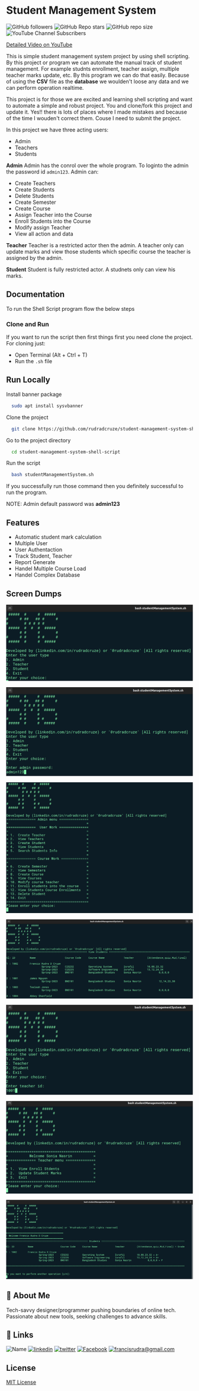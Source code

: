 
# Student Management System
![ GitHub followers ](https://img.shields.io/github/followers/rudradcruze?style=social) ![ GitHub Repo stars ](https://img.shields.io/github/stars/rudradcruze/student-management-system-shell-script?style=social) ![ GitHub repo size ](https://img.shields.io/github/repo-size/rudradcruze/student-management-system-shell-script) ![ YouTube Channel Subscribers ](https://img.shields.io/youtube/channel/subscribers/UCTZN1mzW0AwackW7axf7-OQ?style=social)

[Detailed Video on YouTube](https://youtu.be/JUPlUZW-z88)

This is simple student management system project by using shell scripting. By this project or program we can automate the manual track of student management. For example studnts enrollment, teacher assign, multiple teacher marks update, etc. By this program we can do that easily. Because of using the **CSV** file as the **database** we woulden't loose any data and we can perform operation realtime.

This project is for those we are excited and learning shell scripting and want to automate a simple and robust project. You and clone/fork this project and update it. Yes!! there is lots of places where I made mistakes and because of the time I wouden't correct them. Couse I need to submit the project.

In this project we have three acting users:
 * Admin
 * Teachers
 * Students

**Admin**
Admin has the conrol over the whole program. To loginto the admin the password id `admin123`. Admin can:
 * Create Teachers
 * Create Students
 * Delete Students
 * Create Semester
 * Create Course
 * Assign Teacher into the Course
 * Enroll Students into the Course
 * Modify assign Teacher
 * View all action and data

**Teacher**
Teacher is a restricted actor then the admin. A teacher only can update marks and view those students which specific course the teacher is assigned by the admin.

**Student**
Student is fully restricted actor. A studnets only can view his marks.
## Documentation

To run the Shell Script program flow the below steps

### Clone and Run
 If you want to run the script then first things first you need clone the project. For cloning just:
  * Open Terminal (Alt + Ctrl + T)
  * Run the `.sh` file

## Run Locally

Install banner package
```bash
  sudo apt install sysvbanner
```

Clone the project

```bash
  git clone https://github.com/rudradcruze/student-management-system-shell-script.git
```

Go to the project directory

```bash
  cd student-management-system-shell-script
```

Run the script

```bash
  bash studentManagementSystem.sh
```

 If you successfully run those command then you definitely successful to run the program.

NOTE: Admin default password was **admin123**

## Features

- Automatic student mark calculation
- Multiple User
- User Authentaction
- Track Student, Teacher
- Report Generate
- Handel Multiple Course Load
- Handel Complex Database


## Screen Dumps

![Welcome Screen](https://github.com/rudradcruze/student-management-system-shell-script/blob/main/img/welcome-screen.png)

![Admin Password](https://github.com/rudradcruze/student-management-system-shell-script/blob/main/img/admin-password.png)

![Admin Menu](https://github.com/rudradcruze/student-management-system-shell-script/blob/main/img/admin-menu.png)

![View Students With Course](https://github.com/rudradcruze/student-management-system-shell-script/blob/main/img/view-students-with-course.png)

![Entering Teacher](https://github.com/rudradcruze/student-management-system-shell-script/blob/main/img/Entering-Teacher.png)

![Teacher Menu](https://github.com/rudradcruze/student-management-system-shell-script/blob/main/img/teacher-menu.png)

![Student View](https://github.com/rudradcruze/student-management-system-shell-script/blob/main/img/student-view.png)
## 🚀 About Me
Tech-savvy designer/programmer pushing boundaries of online tech. Passionate about new tools, seeking challenges to advance skills.


## 🔗 Links
![Name](https://img.shields.io/badge/Name-Francis%20Rudra%20D%20Cruze-yellowgreen?style=for-the-badge)
[![linkedin](https://img.shields.io/badge/linkedin-0A66C2?style=for-the-badge&logo=linkedin&logoColor=white)](https://www.linkedin.com/in/rudradcruze)
[![twitter](https://img.shields.io/badge/twitter-1DA1F2?style=for-the-badge&logo=twitter&logoColor=white)](https://twitter.com/rudradcruze)
[![Facebook](https://img.shields.io/badge/facebook-4267B2?style=for-the-badge&logo=facebook&logoColor=white)](https://facebook.com/rudradcruze)
[![francisrudra@gmail.com](https://img.shields.io/badge/gmail-4267B2?style=for-the-badge&logo=gmail&logoColor=white)](mailto:francisrudra@gmail.com)


## License

[MIT License](https://github.com/rudradcruze/student-management-system-shell-script/blob/main/LICENSE)

